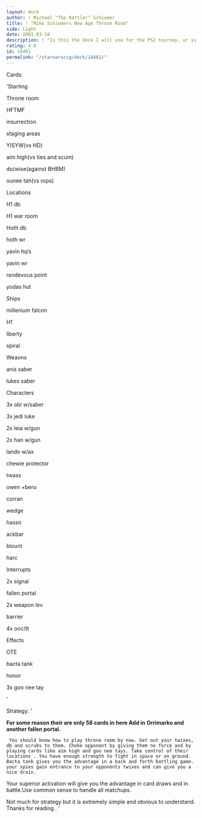 ```yaml
---
layout: deck
author: ! Michael "The Rattler" Schiemer
title: ! "Mike Schiemers New Age Throne Room"
side: Light
date: 2001-03-10
description: ! "Is this the deck I will use for the PS2 tourney, or is it just a decoy?"
rating: 4.0
id: 14461
permalink: "/starwarsccg/deck/14461/"
---
```

Cards: 

'Starting

Throne room

HFTMF

insurrection

staging areas

YISYW(vs HD)

aim high(vs ties and scum)

do/wise(against BHBM)

ounee tah(vs rops)


Locations

H1 db

H1 war room

Hoth db

hoth wr

yavin hq’s

yavin wr

rendevous point

yodas hut


Ships

millenium falcon

H1

liberty

spiral


Weaons

anis saber

lukes saber


Characters

3x obi w/saber

3x jedi luke

2x leia w/gun

2x han w/gun

lando w/ax

chewie protector

twass

owen +beru

corran

wedge

hassn

ackbar

blount

harc


Interrupts

2x signal

fallen portal

2x weapon lev

barrier

4x ooc/tt



Effects

OTE

bacta tank

honor

3x goo nee tay

'

Strategy: '

 
****For some reason their are only 58 cards in here Add in Orrimarko and another fallen portal.****


     You should know how to play throne room by now. Get out your twixes, db and scrubs to them. Choke opponent by giving them no force and by playing cards like aim high and goo nee tays. Take control of their locations . You have enough strength to fight in space or on ground. Bacta tank gives you the advantage in a back and forth battling game. your spies gain entrance to your opponents twixes and can give you a nice drain.

Your superior activation will give you the advantage in card draws and in battle.Use common sense to handle all matchups. 


Not much for strategy but it is extremely simple and obvious to understand. Thanks for reading .  '
